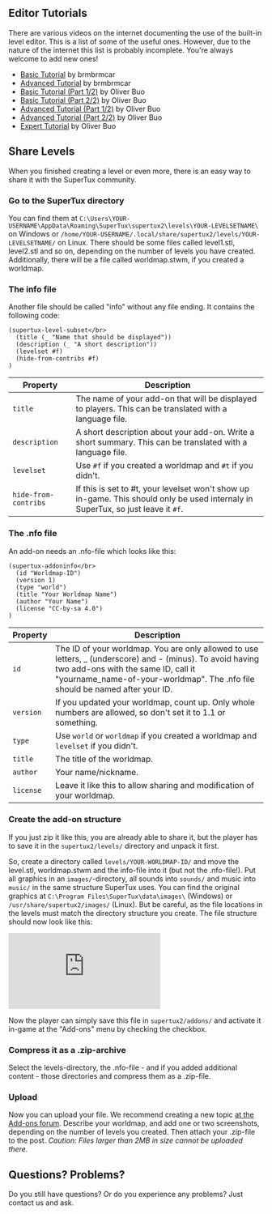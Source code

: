 ## Editor Tutorials

There are various videos on the internet documenting the use of the built-in level editor. This is a list of some of the useful ones. However, due to the nature of the internet this list is probably incomplete. You're always welcome to add new ones!

- [Basic Tutorial](https://www.youtube.com/watch?v=gsuKAy18iWo) by brmbrmcar
- [Advanced Tutorial](https://www.youtube.com/watch?v=drwLEYo8EVQ) by brmbrmcar
- [Basic Tutorial (Part 1/2)](https://www.youtube.com/watch?v=mhSNateb4nI) by Oliver Buo
- [Basic Tutorial (Part 2/2)](https://www.youtube.com/watch?v=NLWhteLNcC8) by Oliver Buo
- [Advanced Tutorial (Part 1/2)](https://www.youtube.com/watch?v=WBdwwcLD-vw) by Oliver Buo
- [Advanced Tutorial (Part 2/2)](https://www.youtube.com/watch?v=UoaGDuBax6E) by Oliver Buo
- [Expert Tutorial](https://www.youtube.com/watch?v=lL3oZbPfw08) by Oliver Buo

## Share Levels

When you finished creating a level or even more, there is an easy way to share it with the SuperTux community.

### Go to the SuperTux directory
You can find them at `C:\Users\YOUR-USERNAME\AppData\Roaming\SuperTux\supertux2\levels\YOUR-LEVELSETNAME\` on Windows or `/home/YOUR-USERNAME/.local/share/supertux2/levels/YOUR-LEVELSETNAME/` on Linux.
There should be some files called level1.stl, level2.stl and so on, depending on the number of levels you have created. Additionally, there will be a file called worldmap.stwm, if you created a worldmap.

### The info file
Another file should be called "info" without any file ending. It contains the following code:

```
(supertux-level-subset</br>
  (title (_ "Name that should be displayed"))
  (description (_ "A short description"))
  (levelset #f)
  (hide-from-contribs #f)
)
```

| Property             | Description                                                                                                                       |
| -------------------- | --------------------------------------------------------------------------------------------------------------------------------- |
| `title`              | The name of your add-on that will be displayed to players. This can be translated with a language file.                           |
| `description`        | A short description about your add-on. Write a short summary. This can be translated with a language file.                        |
| `levelset`           | Use `#f` if you created a worldmap and `#t` if you didn't.                                                                        |
| `hide-from-contribs` | If this is set to #t, your levelset won't show up in-game. This should only be used internaly in SuperTux, so just leave it `#f`. |

### The .nfo file
An add-on needs an .nfo-file which looks like this:

```
(supertux-addoninfo</br>
  (id "Worldmap-ID")
  (version 1)
  (type "world")
  (title "Your Worldmap Name")
  (author "Your Name")
  (license "CC-by-sa 4.0")
)
```

| Property  | Description                                                                                                                                                                                                                      |
| --------- | -------------------------------------------------------------------------------------------------------------------------------------------------------------------------------------------------------------------------------- |
| `id`      | The ID of your worldmap. You are only allowed to use letters, _ (underscore) and - (minus). To avoid having two add-ons with the same ID, call it "yourname_name-of-your-worldmap". The .nfo file should be named after your ID. |
| `version` | If you updated your worldmap, count up. Only whole numbers are allowed, so don't set it to 1.1 or something.                                                                                                                     |
| `type`    | Use `world` or `worldmap` if you created a worldmap and `levelset` if you didn't.                                                                                                                                                |
| `title`   | The title of the worldmap.                                                                                                                                                                                                       |
| `author`  | Your name/nickname.                                                                                                                                                                                                              |
| `license` | Leave it like this to allow sharing and modification of your worldmap.                                                                                                                                                           |

### Create the add-on structure
If you just zip it like this, you are already able to share it, but the player has to save it in the `supertux2/levels/` directory and unpack it first.

So, create a directory called `levels/YOUR-WORLDMAP-ID/` and move the level.stl, worldmap.stwm and the info-file into it (but not the .nfo-file!). Put all graphics in an `images/`-directory, all sounds into `sounds/` and music into `music/` in the same structure SuperTux uses. You can find the original graphics at  `C:\Program Files\SuperTux\data\images\` (Windows) or `/usr/share/supertux2/images/` (Linux). But be careful, as the file locations in the levels must match the directory structure you create.
The file structure should now look like this:

![](https://forum.freegamedev.net/download/file.php?id=10828)

Now the player can simply save this file in `supertux2/addons/` and activate it in-game at the "Add-ons" menu by checking the checkbox.

### Compress it as a .zip-archive
Select the levels-directory, the .nfo-file - and if you added additional content - those directories and compress them as a .zip-file.

### Upload
Now you can upload your file. We recommend creating a new topic [at the Add-ons forum](https://forum.freegamedev.net/viewforum.php?f=69). Describe your worldmap, and add one or two screenshots, depending on the number of levels you created. Then attach your .zip-file to the post. *Caution: Files larger than 2MB in size cannot be uploaded there.*

## Questions? Problems?

Do you still have questions? Or do you experience any problems? Just contact us and ask.
